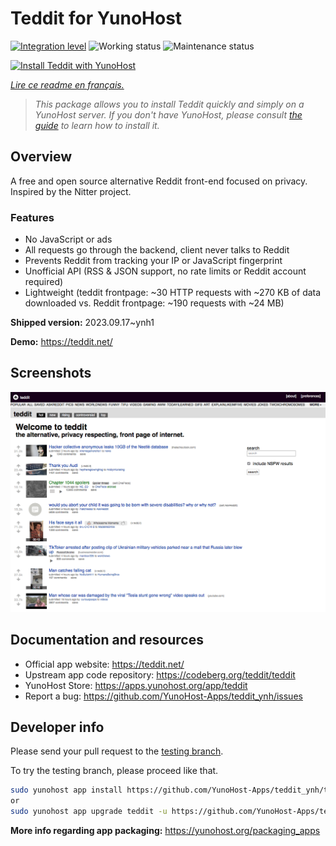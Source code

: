 <!--
N.B.: This README was automatically generated by https://github.com/YunoHost/apps/tree/master/tools/readme_generator
It shall NOT be edited by hand.
-->

# Teddit for YunoHost

[![Integration level](https://dash.yunohost.org/integration/teddit.svg)](https://dash.yunohost.org/appci/app/teddit) ![Working status](https://ci-apps.yunohost.org/ci/badges/teddit.status.svg) ![Maintenance status](https://ci-apps.yunohost.org/ci/badges/teddit.maintain.svg)

[![Install Teddit with YunoHost](https://install-app.yunohost.org/install-with-yunohost.svg)](https://install-app.yunohost.org/?app=teddit)

*[Lire ce readme en français.](./README_fr.md)*

> *This package allows you to install Teddit quickly and simply on a YunoHost server.
If you don't have YunoHost, please consult [the guide](https://yunohost.org/#/install) to learn how to install it.*

## Overview

A free and open source alternative Reddit front-end focused on privacy. Inspired by the Nitter project.

### Features

- No JavaScript or ads
- All requests go through the backend, client never talks to Reddit
- Prevents Reddit from tracking your IP or JavaScript fingerprint
- Unofficial API (RSS & JSON support, no rate limits or Reddit account required)
- Lightweight (teddit frontpage: ~30 HTTP requests with ~270 KB of data downloaded vs. Reddit frontpage: ~190 requests with ~24 MB)



**Shipped version:** 2023.09.17~ynh1

**Demo:** https://teddit.net/

## Screenshots

![Screenshot of Teddit](./doc/screenshots/screenshot.png)

## Documentation and resources

* Official app website: <https://teddit.net/>
* Upstream app code repository: <https://codeberg.org/teddit/teddit>
* YunoHost Store: <https://apps.yunohost.org/app/teddit>
* Report a bug: <https://github.com/YunoHost-Apps/teddit_ynh/issues>

## Developer info

Please send your pull request to the [testing branch](https://github.com/YunoHost-Apps/teddit_ynh/tree/testing).

To try the testing branch, please proceed like that.

``` bash
sudo yunohost app install https://github.com/YunoHost-Apps/teddit_ynh/tree/testing --debug
or
sudo yunohost app upgrade teddit -u https://github.com/YunoHost-Apps/teddit_ynh/tree/testing --debug
```

**More info regarding app packaging:** <https://yunohost.org/packaging_apps>
